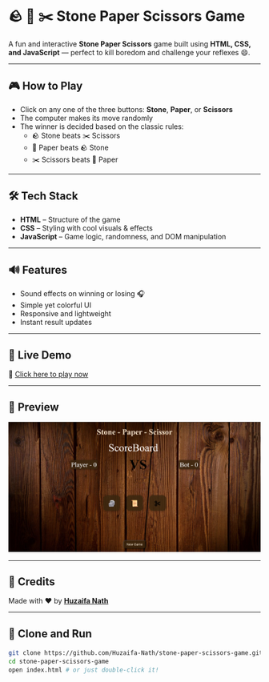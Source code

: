 # 🪨 📄 ✂️ Stone Paper Scissors Game

A fun and interactive **Stone Paper Scissors** game built using **HTML, CSS, and JavaScript** — perfect to kill boredom and challenge your reflexes 😄.

---

## 🎮 How to Play

- Click on any one of the three buttons: **Stone**, **Paper**, or **Scissors**
- The computer makes its move randomly
- The winner is decided based on the classic rules:
  - 🪨 Stone beats ✂️ Scissors
  - 📄 Paper beats 🪨 Stone
  - ✂️ Scissors beats 📄 Paper

---

## 🛠️ Tech Stack

- **HTML** – Structure of the game
- **CSS** – Styling with cool visuals & effects
- **JavaScript** – Game logic, randomness, and DOM manipulation

---

## 🔊 Features

- Sound effects on winning or losing 🎧
- Simple yet colorful UI
- Responsive and lightweight
- Instant result updates

---

## 🚀 Live Demo

🔗 [Click here to play now](https://huzaifa-nath.github.io/Stone-Paper-Scissor-Game/)

---

## 📸 Preview

![Game Screenshot](./assets/screenshot.png)

---

## 🙌 Credits

Made with ❤️ by **[Huzaifa Nath](https://github.com/Huzaifa-Nath)**

---

## 📁 Clone and Run

```bash
git clone https://github.com/Huzaifa-Nath/stone-paper-scissors-game.git
cd stone-paper-scissors-game
open index.html # or just double-click it!
